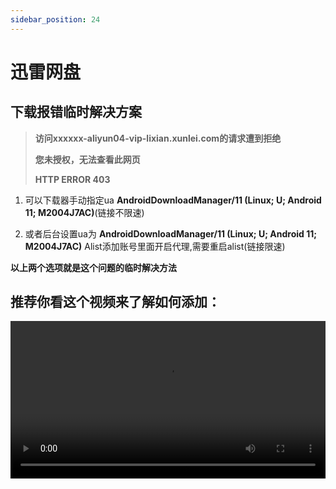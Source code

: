 ```yaml
---
sidebar_position: 24
---
```


# 迅雷网盘





## 下载报错临时解决方案

> **访问xxxxxx-aliyun04-vip-lixian.xunlei.com的请求遭到拒绝**
>
> **您未授权，无法查看此网页**
>
> **HTTP ERROR 403**

1. 可以下载器手动指定ua   **AndroidDownloadManager/11 (Linux; U; Android 11; M2004J7AC)**(链接不限速)

2. 或者后台设置ua为   **AndroidDownloadManager/11 (Linux; U; Android 11; M2004J7AC)** Alist添加账号里面开启代理,需要重启alist(链接限速)

  **以上两个选项就是这个问题的临时解决方法**



## 推荐你看这个视频来了解如何添加：

<video controls src="https://video-direct-link.vercel.app/bili.mp4?aid=511500007&bvid=BV1yu411z7ZF&cid=721651025" width="100%" />
**https://www.bilibili.com/video/BV1yu411z7ZF/**





## 纯享版-一镜到底：

<video controls src="https://video-direct-link.vercel.app/bili.mp4?aid=554110193&bvid=BV18v4y1N7AY&cid=721662144" width="100%" />
**https://www.bilibili.com/video/BV18v4y1N7AY/**



## 图片操作
![XunLei1](/img/driver/thunder/Xunlei1.png)

----

![XunLei2](/img/driver/thunder/Xunlei2.png)

----

![XunLei3](/img/driver/thunder/Xunlei3.png)

----

![XunLei4](/img/driver/thunder/Xunlei4.png)

不填默认为根目录






